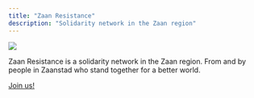 ```yaml
---
title: "Zaan Resistance"
description: "Solidarity network in the Zaan region"
---
```


![](/img/zaanse-schans.jpg)

Zaan Resistance is a solidarity network in the Zaan region. From and by people in Zaanstad who stand together for a better world.

[Join us!](/contact)
